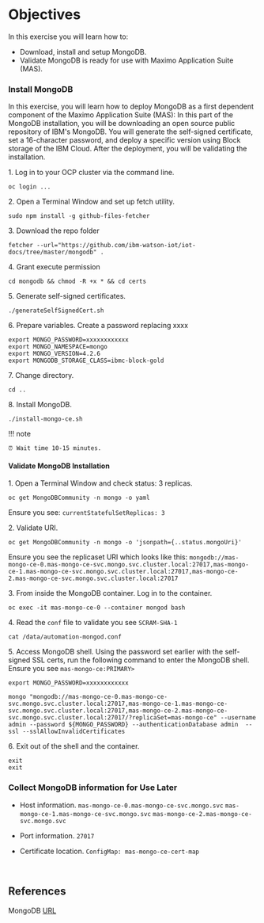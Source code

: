 # Objectives
In this exercise you will learn how to:

*  Download, install and setup MongoDB.
*  Validate MongoDB is ready for use with Maximo Application Suite (MAS).
 
### Install MongoDB

In this exercise, you will learn how to deploy MongoDB as a first dependent component of the Maximo Application Suite
(MAS): In this part of the MongoDB installation, you will be downloading an open source public repository of IBM's MongoDB.
You will generate the self-signed certificate, set a 16-character password, and deploy a specific version using Block
storage of the IBM Cloud. After the deployment, you will be validating the installation.

1\. Log in to your OCP cluster via the command line.

```shell
oc login ...
```

2\. Open a Terminal Window and set up fetch utility.

```shell
sudo npm install -g github-files-fetcher
```

3\. Download the repo folder

```shell
fetcher --url="https://github.com/ibm-watson-iot/iot-docs/tree/master/mongodb" .
```

4\. Grant execute permission

```shell
cd mongodb && chmod -R +x * && cd certs
```

5\. Generate self-signed certificates.

```shell
./generateSelfSignedCert.sh
```

6\. Prepare variables. Create a password replacing xxxx

```shell
export MONGO_PASSWORD=xxxxxxxxxxxx
export MONGO_NAMESPACE=mongo
export MONGO_VERSION=4.2.6
export MONGODB_STORAGE_CLASS=ibmc-block-gold
```

7\. Change directory.

```shell
cd ..
```

8\. Install MongoDB.

```shell
./install-mongo-ce.sh
```

!!! note

    ⏰ Wait time 10-15 minutes.

#### Validate MongoDB Installation

1\. Open a Terminal Window and check status: 3 replicas.

```shell
oc get MongoDBCommunity -n mongo -o yaml
```

Ensure you see:
`currentStatefulSetReplicas: 3`

2\. Validate URI.

```shell
oc get MongoDBCommunity -n mongo -o 'jsonpath={..status.mongoUri}'
```

Ensure you see the replicaset URI which looks like this:
`mongodb://mas-mongo-ce-0.mas-mongo-ce-svc.mongo.svc.cluster.local:27017,mas-mongo-ce-1.mas-mongo-ce-svc.mongo.svc.cluster.local:27017,mas-mongo-ce-2.mas-mongo-ce-svc.mongo.svc.cluster.local:27017`

3\. From inside the MongoDB container.  Log in to the container.

```shell
oc exec -it mas-mongo-ce-0 --container mongod bash
```

4\. Read the `conf` file to validate you see `SCRAM-SHA-1`

```shell
cat /data/automation-mongod.conf
```

5\. Access MongoDB shell.  Using the password set earlier with the self-signed SSL certs, run the following command to enter the MongoDB shell. Ensure you see `mas-mongo-ce:PRIMARY>`

```shell
export MONGO_PASSWORD=xxxxxxxxxxxx
```
```shell
mongo "mongodb://mas-mongo-ce-0.mas-mongo-ce-svc.mongo.svc.cluster.local:27017,mas-mongo-ce-1.mas-mongo-ce-svc.mongo.svc.cluster.local:27017,mas-mongo-ce-2.mas-mongo-ce-svc.mongo.svc.cluster.local:27017/?replicaSet=mas-mongo-ce" --username admin --password ${MONGO_PASSWORD} --authenticationDatabase admin  --ssl --sslAllowInvalidCertificates
```

6\. Exit out of the shell and the container.

```shell
exit
exit
```

### Collect MongoDB information for Use Later

* Host information.
`mas-mongo-ce-0.mas-mongo-ce-svc.mongo.svc`
`mas-mongo-ce-1.mas-mongo-ce-svc.mongo.svc`
`mas-mongo-ce-2.mas-mongo-ce-svc.mongo.svc`

* Port information.
`27017`

* Certificate location.
`ConfigMap: mas-mongo-ce-cert-map`

<br>

## References
MongoDB  [URL](https://github.com/ibm-watson-iot/iot-docs)
